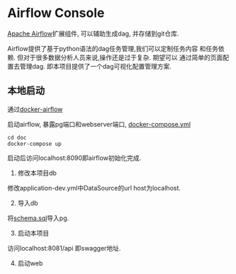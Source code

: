 Airflow Console
================

[Apache Airflow](https://github.com/apache/airflow)扩展组件,
可以辅助生成dag, 并存储到git仓库.

Airflow提供了基于python语法的dag任务管理,我们可以定制任务内容
和任务依赖. 但对于很多数据分析人员来说,操作还是过于复杂. 期望可以
通过简单的页面配置去管理dag. 
即本项目提供了一个dag可视化配置管理方案.


## 本地启动

通过[docker-airflow](https://github.com/puckel/docker-airflow)

启动airflow, 暴露pg端口和webserver端口, 
[docker-compose.yml](doc/docker-compose.yml)

```
cd doc
docker-compose up
```

启动后访问localhost:8090即airflow初始化完成.

1. 修改本项目db

修改application-dev.yml中DataSource的url host为localhost.

2. 导入db

将[schema.sql](doc/schema.sql)导入pg.

3. 启动本项目

访问localhost:8081/api 即swagger地址.

4. 启动web
